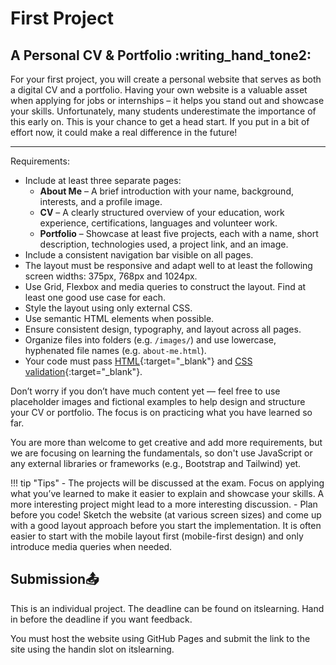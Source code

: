 # First Project

## A Personal CV & Portfolio :writing_hand_tone2:

For your first project, you will create a personal website that serves as both a digital CV and a portfolio. Having your own website is a valuable asset when applying for jobs or internships – it helps you stand out and showcase your skills. Unfortunately, many students underestimate the importance of this early on. This is your chance to get a head start. If you put in a bit of effort now, it could make a real difference in the future!

---

Requirements:

- Include at least three separate pages:
    - **About Me** – A brief introduction with your name, background, interests, and a profile image.
    - **CV** – A clearly structured overview of your education, work experience, certifications, languages and volunteer work.
    - **Portfolio** – Showcase at least five projects, each with a name, short description, technologies used, a project link, and an image.
- Include a consistent navigation bar visible on all pages.
- The layout must be responsive and adapt well to at least the following screen widths: 375px, 768px and 1024px.
- Use Grid, Flexbox and media queries to construct the layout. Find at least one good use case for each.
- Style the layout using only external CSS.
- Use semantic HTML elements when possible.
- Ensure consistent design, typography, and layout across all pages.
- Organize files into folders (e.g. `/images/`) and use lowercase, hyphenated file names (e.g. `about-me.html`).
- Your code must pass [HTML](https://validator.w3.org/){:target="\_blank"} and [CSS validation](https://jigsaw.w3.org/css-validator/){:target="\_blank"}.

Don’t worry if you don’t have much content yet — feel free to use placeholder images and fictional examples to help design and structure your CV or portfolio. The focus is on practicing what you have learned so far.

You are more than welcome to get creative and add more requirements, but we are focusing on learning the fundamentals, so don't use JavaScript or any external libraries or frameworks (e.g., Bootstrap and Tailwind) yet.

!!! tip "Tips"
    - The projects will be discussed at the exam. Focus on applying what you’ve learned to make it easier to explain and showcase your skills. A more interesting project might lead to a more interesting discussion.
    - Plan before you code! Sketch the website (at various screen sizes) and come up with a good layout approach before you start the implementation. It is often easier to start with the mobile layout first (mobile-first design) and only introduce media queries when needed.

## Submission📤

This is an individual project. The deadline can be found on itslearning. Hand in before the deadline if you want feedback.

You must host the website using GitHub Pages and submit the link to the site using the handin slot on itslearning.
